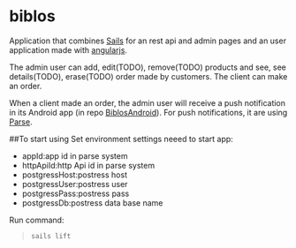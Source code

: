 # biblos

Application that combines [Sails](http://sailsjs.org) for an rest api and admin pages and an user application made with [angularjs](https://angularjs.org/).

The admin user can add, edit(TODO), remove(TODO) products and see, see details(TODO), erase(TODO) order made by customers.
The client can make an order.

When a client made an order, the admin user will receive a push notification in its Android app (in repo [BiblosAndroid]()).
For push notifications, it are using [Parse](https://www.parse.com/).

##To start using
Set environment settings neeed to start app:
 * appId:app id in parse system
 * httpApiId:http Api id in parse system
 * postgressHost:postress host
 * postgressUser:postress user
 * postgressPass:postress pass
 * postgressDb:postress data base name

Run command: 
>```sails lift```


